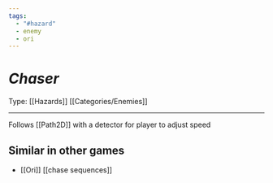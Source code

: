 ```yaml
---
tags:
  - "#hazard"
  - enemy
  - ori
---
```

# _Chaser_

Type: [[Hazards]] [[Categories/Enemies]]

----


Follows [[Path2D]] with a detector for player to adjust speed

## Similar in other games

* [[Ori]] [[chase sequences]]

